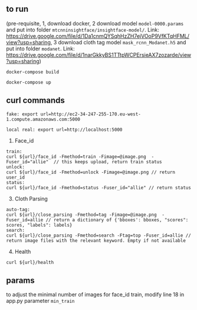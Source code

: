 ## to run

(pre-requisite, 1, download docker, 2 download model ```model-0000.params``` and put into folder ```mtcnninsightface/insightface-model/```. Link: https://drive.google.com/file/d/1Da1cnmQYSqhHzZH7ejVOoP9VfKTqHFML/view?usp=sharing, 3 download cloth tag model ```mask_rcnn_Modanet.h5```  and put into folder ```modanet```. Link: https://drive.google.com/file/d/1narGkkyBS1TTtpWCPErsieAX7zozarde/view?usp=sharing)

```build docker image
docker-compose build
```

```run docker image
docker-compose up
```


## curl commands


```fake
fake: export url=http://ec2-34-247-255-170.eu-west-1.compute.amazonaws.com:5000
```

```local
local real: export url=http://localhost:5000
```



1. Face_id
```
train:
curl ${url}/face_id -Fmethod=train -Fimage=@image.png  -Fuser_id="allie"  // this keeps upload, return train status
unlock:
curl ${url}/face_id -Fmethod=unlock -Fimage=@image.png // return user_id
status:
curl ${url}/face_id -Fmethod=status -Fuser_id="allie" // return status
```


<!-- 2. Virtual Background
```
curl ${url}/virtual_background -Fimage=@image.png  -Fbackground=@background.png // return virtual background image
curl ${url}/virtual_background -Fimage=@image.png  -Fbackground=@background.png > output.png   // to save the returned image
``` -->


3. Cloth Parsing
```
auto-tag:
curl ${url}/close_parsing -Fmethod=tag -Fimage=@image.png  -Fuser_id=allie // return a dictionary of {'bboxes': bboxes, "scores": scores, "labels": labels}
search:
curl ${url}/close_parsing -Fmethod=search -Ftag=top -Fuser_id=allie // return image files with the relevant keyword. Empty if not available
```


4. Health
```
curl ${url}/health
```


## params
to adjust the minimal number of images for face_id train, modify line 18 in app.py parameter ```min_train```